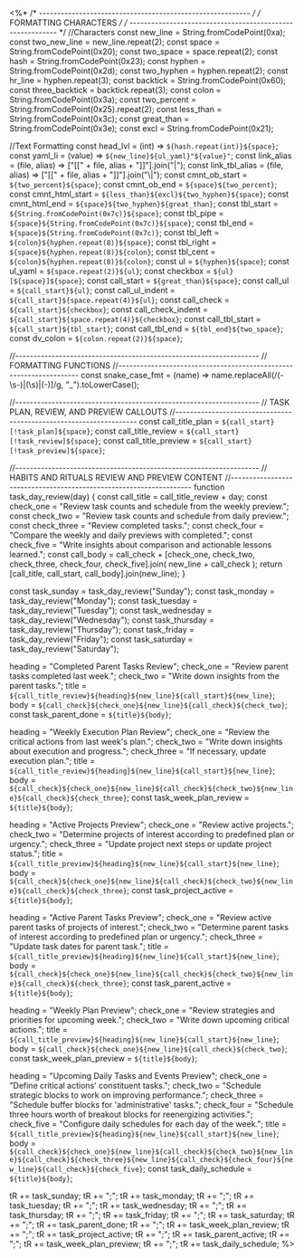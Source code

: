 <%*
/* ---------------------------------------------------------- */
/*                    FORMATTING CHARACTERS                   */
/* ---------------------------------------------------------- */
//Characters
const new_line = String.fromCodePoint(0xa);
const two_new_line = new_line.repeat(2);
const space = String.fromCodePoint(0x20);
const two_space = space.repeat(2);
const hash = String.fromCodePoint(0x23);
const hyphen = String.fromCodePoint(0x2d);
const two_hyphen = hyphen.repeat(2);
const hr_line = hyphen.repeat(3);
const backtick = String.fromCodePoint(0x60);
const three_backtick = backtick.repeat(3);
const colon = String.fromCodePoint(0x3a);
const two_percent = String.fromCodePoint(0x25).repeat(2);
const less_than = String.fromCodePoint(0x3c);
const great_than = String.fromCodePoint(0x3e);
const excl = String.fromCodePoint(0x21);

//Text Formatting
const head_lvl = (int) => `${hash.repeat(int)}${space}`;
const yaml_li = (value) => `${new_line}${ul_yaml}"${value}"`;
const link_alias = (file, alias) => ["[[" + file, alias + "]]"].join("|");
const link_tbl_alias = (file, alias) => ["[[" + file, alias + "]]"].join("\\|");
const cmnt_ob_start = `${two_percent}${space}`;
const cmnt_ob_end = `${space}${two_percent}`;
const cmnt_html_start = `${less_than}${excl}${two_hyphen}${space}`;
const cmnt_html_end = `${space}${two_hyphen}${great_than}`;
const tbl_start = `${String.fromCodePoint(0x7c)}${space}`;
const tbl_pipe = `${space}${String.fromCodePoint(0x7c)}${space}`;
const tbl_end = `${space}${String.fromCodePoint(0x7c)}`;
const tbl_left = `${colon}${hyphen.repeat(8)}${space}`;
const tbl_right = `${space}${hyphen.repeat(8)}${colon}`;
const tbl_cent = `${colon}${hyphen.repeat(8)}${colon}`;
const ul = `${hyphen}${space}`;
const ul_yaml = `${space.repeat(2)}${ul}`;
const checkbox = `${ul}[${space}]${space}`;
const call_start = `${great_than}${space}`;
const call_ul = `${call_start}${ul}`;
const call_ul_indent = `${call_start}${space.repeat(4)}${ul}`;
const call_check = `${call_start}${checkbox}`;
const call_check_indent = `${call_start}${space.repeat(4)}${checkbox}`;
const call_tbl_start = `${call_start}${tbl_start}`;
const call_tbl_end = `${tbl_end}${two_space}`;
const dv_colon = `${colon.repeat(2)}${space}`;

//-------------------------------------------------------------------
// FORMATTING FUNCTIONS
//-------------------------------------------------------------------
const snake_case_fmt = (name) =>
  name.replaceAll(/(\-\s\-)|(\s)|(\-)]/g, "_").toLowerCase();

//-------------------------------------------------------------------
// TASK PLAN, REVIEW, AND PREVIEW CALLOUTS
//-------------------------------------------------------------------
const call_title_plan = `${call_start}[!task_plan]${space}`;
const call_title_review = `${call_start}[!task_review]${space}`;
const call_title_preview = `${call_start}[!task_preview]${space}`;

//-------------------------------------------------------------------
// HABITS AND RITUALS REVIEW AND PREVIEW CONTENT
//-------------------------------------------------------------------
function task_day_review(day) {
  const call_title = call_title_review + day;
  const check_one = "Review task counts and schedule from the weekly preview.";
  const check_two = "Review task counts and schedule from daily preview.";
  const check_three = "Review completed tasks.";
  const check_four = "Compare the weekly and daily previews with completed.";
  const check_five =
    "Write insights about comparison and actionable lessons learned.";
  const call_body =
    call_check +
    [check_one, check_two, check_three, check_four, check_five].join(
      new_line + call_check
    );
  return [call_title, call_start, call_body].join(new_line);
}

const task_sunday = task_day_review("Sunday");
const task_monday = task_day_review("Monday");
const task_tuesday = task_day_review("Tuesday");
const task_wednesday = task_day_review("Wednesday");
const task_thursday = task_day_review("Thursday");
const task_friday = task_day_review("Friday");
const task_saturday = task_day_review("Saturday");

heading = "Completed Parent Tasks Review";
check_one = "Review parent tasks completed last week.";
check_two = "Write down insights from the parent tasks.";
title = `${call_title_review}${heading}${new_line}${call_start}${new_line}`;
body = `${call_check}${check_one}${new_line}${call_check}${check_two}`;
const task_parent_done = `${title}${body}`;

heading = "Weekly Execution Plan Review";
check_one = "Review the critical actions from last week's plan.";
check_two = "Write down insights about execution and progress.";
check_three = "If necessary, update execution plan.";
title = `${call_title_review}${heading}${new_line}${call_start}${new_line}`;
body = `${call_check}${check_one}${new_line}${call_check}${check_two}${new_line}${call_check}${check_three}`;
const task_week_plan_review = `${title}${body}`;

heading = "Active Projects Preview";
check_one = "Review active projects.";
check_two = "Determine projects of interest according to predefined plan or urgency.";
check_three = "Update project next steps or update project status.";
title = `${call_title_preview}${heading}${new_line}${call_start}${new_line}`;
body = `${call_check}${check_one}${new_line}${call_check}${check_two}${new_line}${call_check}${check_three}`;
const task_project_active = `${title}${body}`;

heading = "Active Parent Tasks Preview";
check_one = "Review active parent tasks of projects of interest.";
check_two = "Determine parent tasks of interest according to predefined plan or urgency.";
check_three = "Update task dates for parent task.";
title = `${call_title_preview}${heading}${new_line}${call_start}${new_line}`;
body = `${call_check}${check_one}${new_line}${call_check}${check_two}${new_line}${call_check}${check_three}`;
const task_parent_active = `${title}${body}`;

heading = "Weekly Plan Preview";
check_one = "Review strategies and priorities for upcoming week.";
check_two = "Write down upcoming critical actions.";
title = `${call_title_preview}${heading}${new_line}${call_start}${new_line}`;
body = `${call_check}${check_one}${new_line}${call_check}${check_two}`;
const task_week_plan_preview = `${title}${body}`;

heading = "Upcoming Daily Tasks and Events Preview";
check_one = "Define critical actions' constituent tasks.";
check_two = "Schedule strategic blocks to work on improving performance.";
check_three = "Schedule buffer blocks for 'administrative' tasks.";
check_four = "Schedule three hours worth of breakout blocks for reenergizing activities.";
check_five = "Configure daily schedules for each day of the week.";
title = `${call_title_preview}${heading}${new_line}${call_start}${new_line}`;
body = `${call_check}${check_one}${new_line}${call_check}${check_two}${new_line}${call_check}${check_three}${new_line}${call_check}${check_four}${new_line}${call_check}${check_five}`;
const task_daily_schedule = `${title}${body}`;

tR += task_sunday;
tR += ";";
tR += task_monday;
tR += ";";
tR += task_tuesday;
tR += ";";
tR += task_wednesday;
tR += ";";
tR += task_thursday;
tR += ";";
tR += task_friday;
tR += ";";
tR += task_saturday;
tR += ";";
tR += task_parent_done;
tR += ";";
tR += task_week_plan_review;
tR += ";";
tR += task_project_active;
tR += ";";
tR += task_parent_active;
tR += ";";
tR += task_week_plan_preview;
tR += ";";
tR += task_daily_schedule;
%>

